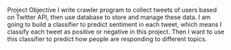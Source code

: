 Project Objective
I write crawler program to collect tweets of users based on Twitter API, then use database to store and manage these data.
I am going to build a classifier to predict sentiment in each tweet, which means I  classify each tweet as positive or negative in this project.
Then I want to use this classifier to predict how people are responding to different topics.
